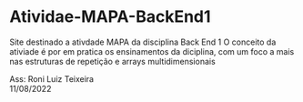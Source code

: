 # Atividae-MAPA-BackEnd1
Site destinado a ativdade MAPA da disciplina Back End 1
O conceito da ativiade é por em pratica os ensinamentos da diciplina, com um foco a mais nas estruturas de repetição e arrays multidimensionais 

Ass: Roni Luiz Teixeira  
             11/08/2022
